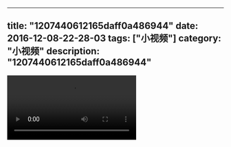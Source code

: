 
---
title: "1207440612165daff0a486944"
date: 2016-12-08-22-28-03
tags: ["小视频"]
category: "小视频"
description: "1207440612165daff0a486944"
---
<video src="http://ohtsqip0g.bkt.clouddn.com/1207440612165daff0a486944.mp4" controls="controls"></video>
